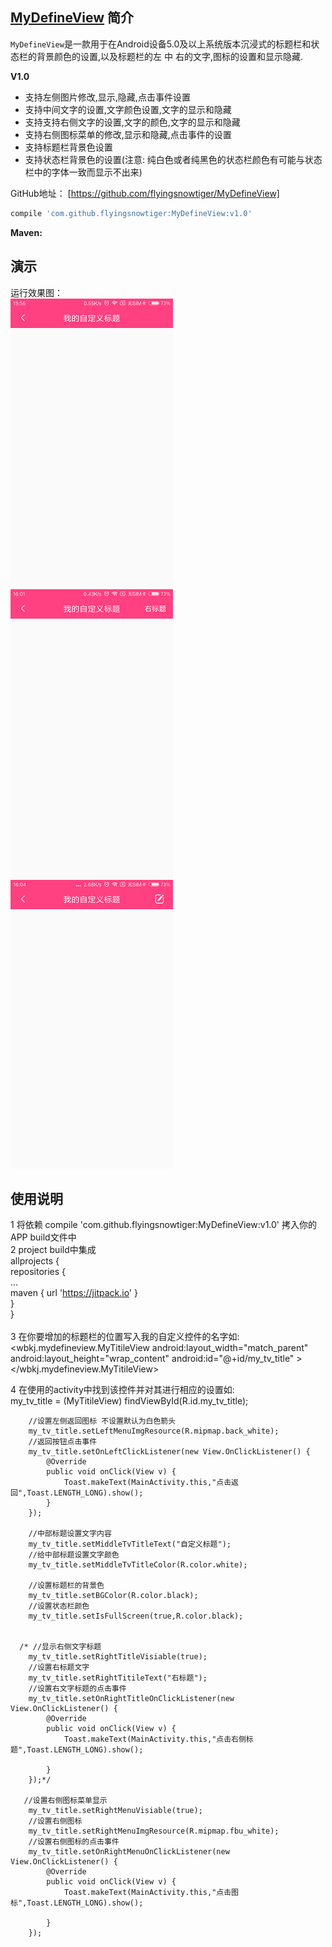 ## [MyDefineView](https://github.com/flyingsnowtiger/MyDefineView) 简介


`MyDefineView`是一款用于在Android设备5.0及以上系统版本沉浸式的标题栏和状态栏的背景颜色的设置,以及标题栏的左 中 右的文字,图标的设置和显示隐藏.

**V1.0**

- 支持左侧图片修改,显示,隐藏,点击事件设置
- 支持中间文字的设置,文字颜色设置,文字的显示和隐藏
- 支持支持右侧文字的设置,文字的颜色,文字的显示和隐藏
- 支持右侧图标菜单的修改,显示和隐藏,点击事件的设置
- 支持标题栏背景色设置
- 支持状态栏背景色的设置(注意: 纯白色或者纯黑色的状态栏颜色有可能与状态栏中的字体一致而显示不出来)

GitHub地址： [https://github.com/flyingsnowtiger/MyDefineView]

```groovy
compile 'com.github.flyingsnowtiger:MyDefineView:v1.0'
```

**Maven:**  



## 演示 

运行效果图：    
![预览图无右侧标题](https://github.com/flyingsnowtiger/MyDefineView/blob/master/img/no_right.png)
![预览图右侧文字标题](https://github.com/flyingsnowtiger/MyDefineView/blob/master/img/iv_right.png)
![预览图右侧图片标题](https://github.com/flyingsnowtiger/MyDefineView/blob/master/img/tv_right.png)


## 使用说明   
1 将依赖 compile 'com.github.flyingsnowtiger:MyDefineView:v1.0' 拷入你的APP build文件中<br>
2 project build中集成 <br>
    allprojects { <br>
    		repositories { <br>
    			... <br>
    			maven { url 'https://jitpack.io' } <br>
    		} <br>
    	} <br>
    	<br>
3 在你要增加的标题栏的位置写入我的自定义控件的名字如:<br>
     <wbkj.mydefineview.MyTitileView
            android:layout_width="match_parent"
            android:layout_height="wrap_content"
            android:id="@+id/my_tv_title"
            ></wbkj.mydefineview.MyTitileView>

4 在使用的activity中找到该控件并对其进行相应的设置如:<br>
 my_tv_title = (MyTitileView) findViewById(R.id.my_tv_title);

        //设置左侧返回图标 不设置默认为白色箭头
        my_tv_title.setLeftMenuImgResource(R.mipmap.back_white);
        //返回按钮点击事件
        my_tv_title.setOnLeftClickListener(new View.OnClickListener() {
            @Override
            public void onClick(View v) {
                Toast.makeText(MainActivity.this,"点击返回",Toast.LENGTH_LONG).show();
            }
        });

        //中部标题设置文字内容
        my_tv_title.setMiddleTvTitleText("自定义标题");
        //给中部标题设置文字颜色
        my_tv_title.setMiddleTvTitleColor(R.color.white);

        //设置标题栏的背景色
        my_tv_title.setBGColor(R.color.black);
        //设置状态栏颜色
        my_tv_title.setIsFullScreen(true,R.color.black);


      /* //显示右侧文字标题
        my_tv_title.setRightTitleVisiable(true);
        //设置右标题文字
        my_tv_title.setRightTitileText("右标题");
        //设置右文字标题的点击事件
        my_tv_title.setOnRightTitleOnClickListener(new View.OnClickListener() {
            @Override
            public void onClick(View v) {
                Toast.makeText(MainActivity.this,"点击右侧标题",Toast.LENGTH_LONG).show();

            }
        });*/

       //设置右侧图标菜单显示
        my_tv_title.setRightMenuVisiable(true);
        //设置右侧图标
        my_tv_title.setRightMenuImgResource(R.mipmap.fbu_white);
        //设置右侧图标的点击事件
        my_tv_title.setOnRightMenuOnClickListener(new View.OnClickListener() {
            @Override
            public void onClick(View v) {
                Toast.makeText(MainActivity.this,"点击图标",Toast.LENGTH_LONG).show();

            }
        });

